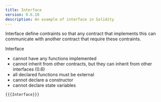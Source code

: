 ```yaml
---
title: Interface
version: 0.6.10
description: An example of interface in Solidity
---
```


Interface define contraints so that any contract that implements this can communicate with another contract that require these contraints.

Interface

- cannot have any functions implemented
- cannot inherit from other contracts, but they can inherit from other interfaces (0.6)
- all declared functions must be external
- cannot declare a constructor
- cannot declare state variables

```solidity
{{{Interface}}}
```
